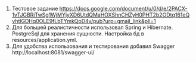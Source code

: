 1. Тестовое задание https://docs.google.com/document/u/0/d/e/2PACX-1vTJGBRiTwSg1WjMYjyXD6UtdQMaHOXShnCHZyH0PHT2b2ODtq161eQvhtlGDHq0OLE9fLbTYmkQoD4v/pub?urp=gmail_link&pli=1
2. Для большей реалистичности использовал Spring и Hibernate. PostgreSql для хранения сущности. Настройка бд в resources/application.yml.
3. Для удобства использования и тестирования добавил Swagger http://localhost:8081/swagger-ui/
